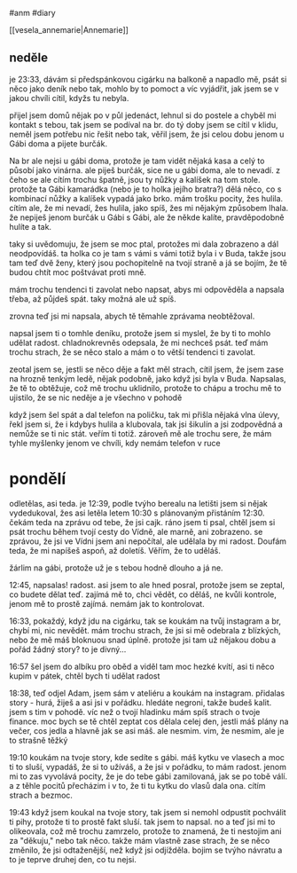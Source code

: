 
#anm #diary

[[vesela_annemarie|Annemarie]]
## neděle
je 23:33, dávám si předspánkovou cigárku na balkoně a napadlo mě, psát si něco jako deník nebo tak, mohlo by to pomoct a víc vyjádřit, jak jsem se v jakou chvíli cítil, kdyžs tu nebyla.

přijel jsem domů nějak po v půl jedenáct, lehnul si do postele a chyběl mi kontakt s tebou, tak jsem se podíval na br. do tý doby jsem se cítil v klidu, neměl jsem potřebu nic řešit nebo tak, věřil jsem, že jsi celou dobu jenom u Gábi doma a pijete burčák.

Na br ale nejsi u gábi doma, protože je tam vidět nějaká kasa a celý to působí jako vinárna. ale piješ burčák, sice ne u gábi doma, ale to nevadí. z čeho se ale cítím trochu špatně, jsou ty nůžky a kalíšek na tom stole. protože ta Gábi kamarádka (nebo je to holka jejího bratra?) dělá něco, co s kombinací nůžky a kalíšek vypadá jako brko. mám trošku pocity, žes hulila. cítím ale, že mi nevadí, žes hulila, jako spíš, žes mi nějakým způsobem lhala. že nepiješ jenom burčák u Gábi s Gábi, ale že někde kalíte, pravděpodobně hulíte a tak.

taky si uvědomuju, že jsem se moc ptal, protožes mi dala zobrazeno a dál neodpovídáš. ta holka co je tam s vámi s vámi totiž byla i v Buda, takže jsou tam teď dvě ženy, který jsou pochopitelně na tvojí straně a já se bojím, že tě budou chtít moc poštvávat proti mně.

mám trochu tendenci ti zavolat nebo  napsat, abys mi odpověděla a napsala třeba, až půjdeš spát. taky možná ale už spíš. 

zrovna teď jsi mi napsala, abych tě těmahle zprávama neobtěžoval. 

napsal jsem ti o tomhle deníku, protože jsem si myslel, že by ti to mohlo udělat radost. chladnokrevněs odepsala, že mi nechceš psát. teď mám trochu strach, že se něco stalo a mám o to větší tendenci ti zavolat.

zeotal jsem se, jestli se něco děje a fakt měl strach, cítil jsem, že jsem zase na hrozně tenkým ledě, nějak podobně, jako když jsi byla v Buda. Napsalas, že tě to obtěžuje, což mě trochu uklidnilo, protože to chápu a trochu mě to ujistilo, že se nic neděje a je všechno v pohodě

když jsem šel spát a dal telefon na poličku, tak mi přišla nějaká vlna úlevy, řekl jsem si, že i kdybys hulila a klubovala, tak jsi šikulín a jsi zodpovědná a nemůže se ti nic stát. veřím ti totiž. zároveň mě ale trochu sere, že mám tyhle myšlenky jenom ve chvíli, kdy nemám telefon v ruce

# pondělí
odletělas, asi teda. je 12:39, podle tvýho berealu na letišti jsem si nějak vydedukoval, žes asi letěla letem 10:30 s plánovaným přistáním 12:30. čekám teda na zprávu od tebe, že jsi cajk. ráno jsem ti psal, chtěl jsem si psát trochu během tvojí cesty do Vídně, ale marně, ani zobrazeno. se zprávou, že jsi ve Vídni jsem ani nepočítal, ale udělala by mi radost. Doufám teda, že mi napíšeš aspoň, až doletíš. Věřím, že to uděláš.

žárlim na gábi, protože už je s tebou hodně dlouho a já ne.

12:45, napsalas! radost. asi jsem to ale hned posral, protože jsem se zeptal, co budete dělat teď. zajímá mě to, chci vědět, co děláš, ne kvůli kontrole, jenom mě to prostě zajímá. nemám jak to kontrolovat.

16:33, pokaždý, když jdu na cigárku, tak se koukám na tvůj instagram a br, chybí mi, nic nevědět. mám trochu strach, že jsi si mě odebrala z blízkých, nebo že mě máš bloknuou snad úplně. protože jsi tam už nějakou dobu a pořád žádný story? to je divný...

16:57 šel jsem do albíku pro oběd a viděl tam moc hezké kvítí, asi ti něco kupim v pátek, chtěl bych ti udělat radost

18:38, teď odjel Adam, jsem sám v ateliéru a koukám na instagram. přidalas story - hurá, žiješ a asi jsi v pořádku. hledáte negroni, takže budeš kalit. jsem s tim v pohodě. víc než o tvojí hladinku mám spíš strach o tvoje finance. moc bych se tě chtěl zeptat cos dělala celej den, jestli máš plány na večer, cos jedla a hlavně jak se asi máš. ale nesmim. vim, že nesmim, ale je to strašně těžký

19:10 koukám na tvoje story, kde sedíte s gábi. máš kytku ve vlasech a moc ti to sluší, vypadáš, že si to užíváš, a že jsi v pořádku, to mám radost. jenom mi to zas vyvolává pocity, že je do tebe gábi zamilovaná, jak se po tobě válí. a z těhle pocitů přecházim i v to, že ti tu kytku do vlasů dala ona. cítím strach a bezmoc.

19:43 když jsem koukal na tvoje story, tak jsem si nemohl odpustit pochválit ti pihy, protože ti to prostě fakt sluší. tak jsem to napsal. no a teď jsi mi to olikeovala, což mě trochu zamrzelo, protože to znamená, že ti nestojim ani za "děkuju," nebo tak něco. takže mám vlastně zase strach, že se něco změnilo, že jsi odtaženější, než když jsi odjížděla. bojim se tvýho návratu a to je teprve druhej den, co tu nejsi.